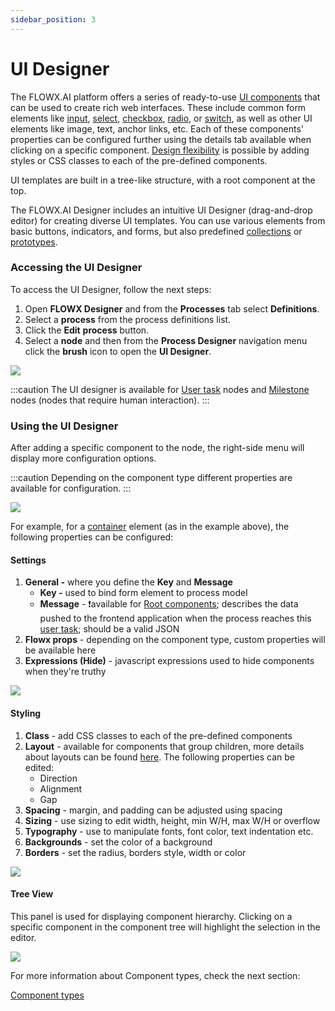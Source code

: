 ```yaml
---
sidebar_position: 3
---
```

# UI Designer

The FLOWX.AI platform offers a series of ready-to-use [UI components](./ui-component-types/ui-component-types.md) that can be used to create rich web interfaces. These include common form elements like [input](./ui-component-types/form-elements/input-form-field.md), [select](./ui-component-types/form-elements/select-form-field.md), [checkbox](./ui-component-types/form-elements/checkbox-form-field.md), [radio](./ui-component-types/form-elements/radio-form-field.md), or [switch](./ui-component-types/form-elements/switch-form-field.md), as well as other UI elements like image, text, anchor links, etc. Each of these components' properties can be configured further using the details tab available when clicking on a specific component. [Design flexibility](./#styling) is possible by adding styles or CSS classes to each of the pre-defined components.

UI templates are built in a tree-like structure, with a root component at the top.

The FLOWX.AI Designer includes an intuitive UI Designer (drag-and-drop editor) for creating diverse UI templates. You can use various elements from basic buttons, indicators, and forms, but also predefined [collections](./ui-component-types/collection/collection.md) or [prototypes](./ui-component-types/collection/collection_prototype.md).

### Accessing the UI Designer

To access the UI Designer, follow the next steps:

1. Open **FLOWX Designer** and from the **Processes** tab select **Definitions**.
2. Select a **process** from the process definitions list.
3. Click the **Edit** **process** button.
4. Select a **node** and then from the **Process Designer** navigation menu click the **brush** icon to open the **UI Designer**.

![](./img/access_ui_designer.gif)

:::caution
The UI designer is available for [User task](../node/user-task-node/user-task-node.md) nodes and [Milestone](../node/milestone-node.md) nodes (nodes that require human interaction).
:::

### Using the UI Designer

After adding a specific component to the node, the right-side menu will display more configuration options.

:::caution
Depending on the component type different properties are available for configuration.&#x20;
:::

![](./img/use_ui_designer.gif)

For example, for a [container](./ui-component-types/root-components/form-group.md) element (as in the example above), the following properties can be configured:

#### Settings

1. **General -** where you define the **Key** and **Message**
   * **Key -** used to bind form element to process model
   * **Message** - :exclamation:available for [Root components](./ui-component-types/root-components/root-components.md); describes the data pushed to the frontend application when the process reaches this [user task](../node/user-task-node/user-task-node.md); should be a valid JSON
2. **Flowx props** - depending on the component type, custom properties will be available here
3. **Expressions (Hide)** -  javascript expressions used to hide components when they're truthy

![](./img/ui_designer_settings.png)

#### Styling

1. **Class** - add CSS classes to each of the pre-defined components
2. **Layout** -  available for components that group children, more details about layouts can be found [here](https://tburleson-layouts-demos.firebaseapp.com/#/docs). The following properties can be edited:
   * Direction
   * Alignment
   * Gap
3. **Spacing** - margin, and padding can be adjusted using spacing
4. **Sizing** - use sizing to edit width, height, min W/H, max W/H or overflow
5. **Typography** - use to manipulate fonts, font color, text indentation etc.
6. **Backgrounds** -  set the color of a background
7. **Borders** - set the radius, borders style, width or color

![](./img/ui_designer_styling.gif)

#### Tree View

This panel is used for displaying component hierarchy. Clicking on a specific component in the component tree will highlight the selection in the editor.

![](./img/ui_designer_tree.gif)

For more information about Component types, check the next section:

[Component types](./ui-component-types/ui-component-types.md)
